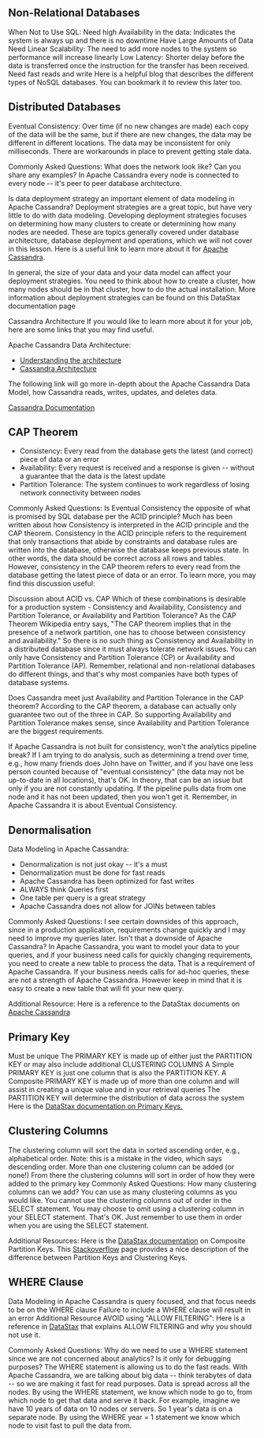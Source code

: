## Non-Relational Databases

When Not to Use SQL:
Need high Availability in the data: Indicates the system is always up and there is no downtime
Have Large Amounts of Data
Need Linear Scalability: The need to add more nodes to the system so performance will increase linearly
Low Latency: Shorter delay before the data is transferred once the instruction for the transfer has been received.
Need fast reads and write
Here is a helpful blog that describes the different types of NoSQL databases. You can bookmark it to review this later too.

## Distributed Databases

Eventual Consistency:
Over time (if no new changes are made) each copy of the data will be the same, but if there are new changes, the data may be different in different locations. The data may be inconsistent for only milliseconds. There are workarounds in place to prevent getting stale data.

Commonly Asked Questions:
What does the network look like? Can you share any examples?
In Apache Cassandra every node is connected to every node -- it's peer to peer database architecture.

Is data deployment strategy an important element of data modeling in Apache Cassandra?
Deployment strategies are a great topic, but have very little to do with data modeling. Developing deployment strategies focuses on determining how many clusters to create or determining how many nodes are needed. These are topics generally covered under database architecture, database deployment and operations, which we will not cover in this lesson. Here is a useful link to learn more about it for [Apache Cassandra](https://docs.datastax.com/en/dse-planning/doc/).

In general, the size of your data and your data model can affect your deployment strategies. You need to think about how to create a cluster, how many nodes should be in that cluster, how to do the actual installation. More information about deployment strategies can be found on this DataStax documentation page


Cassandra Architecture
If you would like to learn more about it for your job, here are some links that you may find useful.

Apache Cassandra Data Architecture:

- [Understanding the architecture](https://docs.datastax.com/en/archived/cassandra/3.0/cassandra/architecture/archTOC.html)
- [Cassandra Architecture](https://www.tutorialspoint.com/cassandra/cassandra_architecture.htm)

The following link will go more in-depth about the Apache Cassandra Data Model, how Cassandra reads, writes, updates, and deletes data.

[Cassandra Documentation](https://docs.datastax.com/en/archived/cassandra/3.0/cassandra/dml/dmlIntro.html)


## CAP Theorem

- Consistency: Every read from the database gets the latest (and correct) piece of data or an error
- Availability: Every request is received and a response is given -- without a guarantee that the data is the latest update
- Partition Tolerance: The system continues to work regardless of losing network connectivity between nodes


Commonly Asked Questions:
Is Eventual Consistency the opposite of what is promised by SQL database per the ACID principle?
Much has been written about how Consistency is interpreted in the ACID principle and the CAP theorem. Consistency in the ACID principle refers to the requirement that only transactions that abide by constraints and database rules are written into the database, otherwise the database keeps previous state. In other words, the data should be correct across all rows and tables. However, consistency in the CAP theorem refers to every read from the database getting the latest piece of data or an error.
To learn more, you may find this discussion useful:

Discussion about ACID vs. CAP
Which of these combinations is desirable for a production system - Consistency and Availability, Consistency and Partition Tolerance, or Availability and Partition Tolerance?
As the CAP Theorem Wikipedia entry says, "The CAP theorem implies that in the presence of a network partition, one has to choose between consistency and availability." So there is no such thing as Consistency and Availability in a distributed database since it must always tolerate network issues. You can only have Consistency and Partition Tolerance (CP) or Availability and Partition Tolerance (AP). Remember, relational and non-relational databases do different things, and that's why most companies have both types of database systems.

Does Cassandra meet just Availability and Partition Tolerance in the CAP theorem?
According to the CAP theorem, a database can actually only guarantee two out of the three in CAP. So supporting Availability and Partition Tolerance makes sense, since Availability and Partition Tolerance are the biggest requirements.

If Apache Cassandra is not built for consistency, won't the analytics pipeline break?
If I am trying to do analysis, such as determining a trend over time, e.g., how many friends does John have on Twitter, and if you have one less person counted because of "eventual consistency" (the data may not be up-to-date in all locations), that's OK. In theory, that can be an issue but only if you are not constantly updating. If the pipeline pulls data from one node and it has not been updated, then you won't get it. Remember, in Apache Cassandra it is about Eventual Consistency.

## Denormalisation
Data Modeling in Apache Cassandra:
- Denormalization is not just okay -- it's a must
- Denormalization must be done for fast reads
- Apache Cassandra has been optimized for fast writes
- ALWAYS think Queries first
- One table per query is a great strategy
- Apache Cassandra does not allow for JOINs between tables


Commonly Asked Questions:
I see certain downsides of this approach, since in a production application, requirements change quickly and I may need to improve my queries later. Isn't that a downside of Apache Cassandra?
In Apache Cassandra, you want to model your data to your queries, and if your business need calls for quickly changing requirements, you need to create a new table to process the data. That is a requirement of Apache Cassandra. If your business needs calls for ad-hoc queries, these are not a strength of Apache Cassandra. However keep in mind that it is easy to create a new table that will fit your new query.

Additional Resource:
Here is a reference to the DataStax documents on [Apache Cassandra](https://docs.datastax.com/en/dse/6.7/cql/cql/ddl/dataModelingApproach.html)

## Primary Key

Must be unique
The PRIMARY KEY is made up of either just the PARTITION KEY or may also include additional CLUSTERING COLUMNS
A Simple PRIMARY KEY is just one column that is also the PARTITION KEY. A Composite PRIMARY KEY is made up of more than one column and will assist in creating a unique value and in your retrieval queries
The PARTITION KEY will determine the distribution of data across the system
Here is the [DataStax documentation on Primary Keys.](https://docs.datastax.com/en/archived/cql/3.3/cql/cql_using/useSimplePrimaryKeyConcept.html#useSimplePrimaryKeyConcept) 


## Clustering Columns

The clustering column will sort the data in sorted ascending order, e.g., alphabetical order. Note: this is a mistake in the video, which says descending order.
More than one clustering column can be added (or none!)
From there the clustering columns will sort in order of how they were added to the primary key
Commonly Asked Questions:
How many clustering columns can we add?
You can use as many clustering columns as you would like. You cannot use the clustering columns out of order in the SELECT statement. You may choose to omit using a clustering column in your SELECT statement. That's OK. Just remember to use them in order when you are using the SELECT statement.

Additional Resources:
Here is the [DataStax documentation](https://docs.datastax.com/en/archived/cql/3.3/cql/cql_using/useCompoundPrimaryKeyConcept.html) on Composite Partition Keys.
This [Stackoverflow](https://stackoverflow.com/questions/24949676/difference-between-partition-key-composite-key-and-clustering-key-in-cassandra) page provides a nice description of the difference between Partition Keys and Clustering Keys.


## WHERE Clause

Data Modeling in Apache Cassandra is query focused, and that focus needs to be on the WHERE clause
Failure to include a WHERE clause will result in an error
Additional Resource
AVOID using "ALLOW FILTERING": Here is a reference in [DataStax](https://www.datastax.com/blog/allow-filtering-explained) that explains ALLOW FILTERING and why you should not use it.

Commonly Asked Questions:
Why do we need to use a WHERE statement since we are not concerned about analytics? Is it only for debugging purposes?
The WHERE statement is allowing us to do the fast reads. With Apache Cassandra, we are talking about big data -- think terabytes of data -- so we are making it fast for read purposes. Data is spread across all the nodes. By using the WHERE statement, we know which node to go to, from which node to get that data and serve it back. For example, imagine we have 10 years of data on 10 nodes or servers. So 1 year's data is on a separate node. By using the WHERE year = 1 statement we know which node to visit fast to pull the data from.

